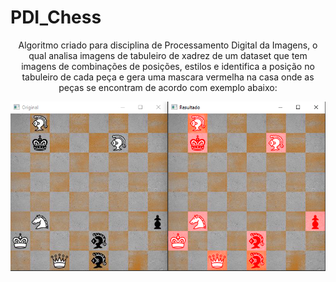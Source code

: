 # PDI_Chess
<center>
    <p>Algoritmo criado para disciplina de Processamento Digital da Imagens,
    o qual analisa imagens de tabuleiro de xadrez de um dataset que tem imagens
    de combinações de posições, estilos e identifica a posição no tabuleiro de cada
    peça e gera uma mascara vermelha na casa onde as peças se encontram de acordo com exemplo abaixo:
    </p>   
</center>

![Exemplo](/img/exemplo.png)
